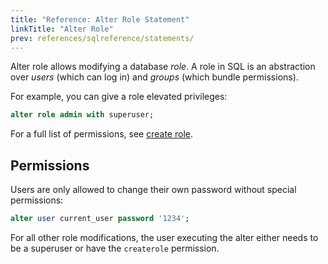 ```yaml
---
title: "Reference: Alter Role Statement"
linkTitle: "Alter Role"
prev: references/sqlreference/statements/
---
```


Alter role allows modifying a database *role*.
A role in SQL is an abstraction over *users* (which can log in) and *groups* (which bundle permissions).

For example, you can give a role elevated privileges:

```sql
alter role admin with superuser;
```

For a full list of permissions, see [create role](createrole).

## Permissions

Users are only allowed to change their own password without special permissions:

```sql
alter user current_user password '1234';
```

For all other role modifications, the user executing the alter either needs to be a superuser or have the `createrole`
permission.
